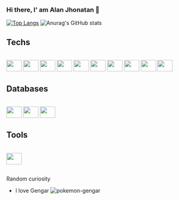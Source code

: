 ### Hi there, I' am Alan Jhonatan 👋

[![Top Langs](https://github-readme-stats.vercel.app/api/top-langs/?username=alanjhonatan&layout=compact&hide=jupyter%20notebook&show_icons=true&title_color=fff&icon_color=79ff97&text_color=9f9f9f&bg_color=151515)](https://github.com/alanjhonatan/github-readme-stats)
![Anurag's GitHub stats](https://github-readme-stats.vercel.app/api/?username=alanjhonatan&show_icons=true&title_color=fff&icon_color=79ff97&text_color=9f9f9f&bg_color=151515)

## Techs

<div style="display: inline_block"><br>
 <!-- HTML -->
 <img height="30" width="40" src="https://cdn.jsdelivr.net/gh/devicons/devicon/icons/html5/html5-original.svg" />

 <!-- CSS -->
 <img height="30" width="40" src="https://cdn.jsdelivr.net/gh/devicons/devicon/icons/css3/css3-original.svg" />

 <!-- Javascript -->
 <img height="30" width="40" src="https://cdn.jsdelivr.net/gh/devicons/devicon/icons/javascript/javascript-original.svg" />

 <!-- Typescript -->
 <img height="30" width="40" src="https://cdn.jsdelivr.net/gh/devicons/devicon/icons/typescript/typescript-original.svg" />

 <!-- Node JS -->
 <img height="30" width="40" src="https://cdn.jsdelivr.net/gh/devicons/devicon/icons/nodejs/nodejs-original.svg" />

 <!-- React JS -->
 <img height="30" width="40" src="https://cdn.jsdelivr.net/gh/devicons/devicon/icons/react/react-original.svg" />

 <!-- Next JS -->
 <img height="30" width="40" src="https://cdn.jsdelivr.net/gh/devicons/devicon/icons/nextjs/nextjs-original-wordmark.svg" />

 <!-- GraphQL -->
 <img height="30" width="40" src="https://cdn.jsdelivr.net/gh/devicons/devicon/icons/graphql/graphql-plain-wordmark.svg" />

 <!-- Docker -->
 <img height="30" width="40" src="https://cdn.jsdelivr.net/gh/devicons/devicon/icons/docker/docker-original-wordmark.svg" />

 <!-- Firebase -->
 <img height="30" width="40" src="https://cdn.jsdelivr.net/gh/devicons/devicon/icons/firebase/firebase-plain-wordmark.svg" />
</div>

## Databases

<div style="display: inline_block"><br>
 <!-- Mongo DB -->
 <img height="30" width="40" src="https://cdn.jsdelivr.net/gh/devicons/devicon/icons/mongodb/mongodb-original-wordmark.svg" />


 <!-- PostgreSQL -->
 <img height="30" width="40" src="https://cdn.jsdelivr.net/gh/devicons/devicon/icons/postgresql/postgresql-original-wordmark.svg" />


 <!-- Mysql -->
 <img height="30" width="40" src="https://cdn.jsdelivr.net/gh/devicons/devicon/icons/mysql/mysql-original-wordmark.svg" />
</div>

## Tools

<div style="display: inline_block"><br>
 <!-- Vscode -->
 <img height="30" width="40" src="https://cdn.jsdelivr.net/gh/devicons/devicon/icons/vscode/vscode-original.svg" />
</div>
 
 ##

Random curiosity
- I love Gengar ![pokemon-gengar](https://user-images.githubusercontent.com/41169099/156684007-5e69e5b0-86e5-451e-8fab-bcddca4c6e34.gif)

